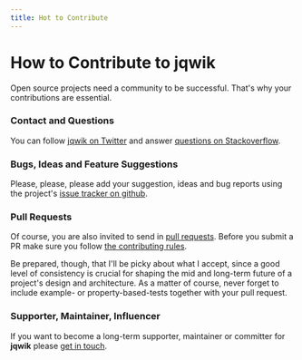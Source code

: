 ```yaml
---
title: Hot to Contribute
---
```

# How to Contribute to jqwik

Open source projects need a community to be successful. 
That's why your contributions are essential.

### Contact and Questions

You can follow [jqwik on Twitter](https://jqwik.net/release-notes.html#123)
and answer [questions on Stackoverflow](https://stackoverflow.com/questions/tagged/jqwik). 

### Bugs, Ideas and Feature Suggestions

Please, please, please add your suggestion, ideas and bug reports using the project's
[issue tracker on github](https://github.com/jlink/jqwik/issues).


### Pull Requests

Of course, you are also invited to send in [pull requests](https://github.com/jlink/jqwik/pulls).
Before you submit a PR make sure you follow [the contributing rules](https://github.com/jlink/jqwik/blob/master/CONTRIBUTING.md).
 
Be prepared, though, that I'll be picky about what I accept, since a good level of consistency
is crucial for shaping the mid and long-term future of a project's design and architecture.
As a matter of course, never forget to include example- or property-based-tests together with
your pull request.

### Supporter, Maintainer, Influencer

If you want to become a long-term supporter, maintainer or committer for __jqwik__
please [get in touch](mailto:business@johanneslink.net).


